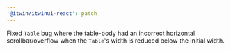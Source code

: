 ```yaml
---
'@itwin/itwinui-react': patch
---
```


Fixed `Table` bug where the table-body had an incorrect horizontal scrollbar/overflow when the `Table`'s width is reduced below the initial width.
